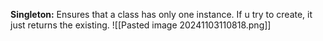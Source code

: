 **Singleton:** Ensures that a class has only one instance. If u try to create, it just returns the existing.
![[Pasted image 20241103110818.png]]